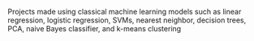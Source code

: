 Projects made using classical machine learning models such as linear regression, logistic regression, SVMs, nearest neighbor, decision trees, PCA, naive Bayes classifier, and k-means clustering

